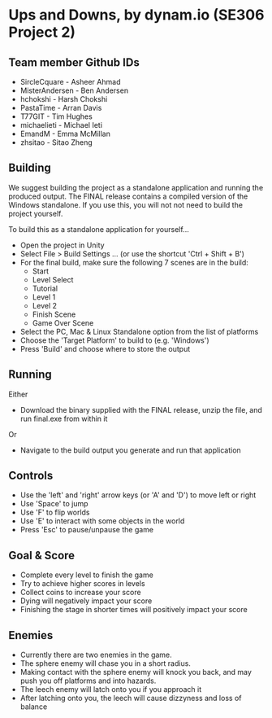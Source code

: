 # Ups and Downs, by dynam.io (SE306 Project 2) 

## Team member Github IDs
- SircleCquare - Asheer Ahmad
- MisterAndersen - Ben Andersen
- hchokshi - Harsh Chokshi
- PastaTime - Arran Davis
- T77GIT - Tim Hughes
- michaelieti - Michael Ieti
- EmandM - Emma McMillan
- zhsitao - Sitao Zheng

## Building
We suggest building the project as a standalone application and running the produced output. The FINAL release contains a compiled version of the Windows standalone. If you use this, you will not not need to build the project yourself. 

To build this as a standalone application for yourself...
- Open the project in Unity 
- Select File > Build Settings ... (or use the shortcut 'Ctrl + Shift + B')
- For the final build, make sure the following 7 scenes are in the build: 
   - Start
   - Level Select 
   - Tutorial
   - Level 1
   - Level 2
   - Finish Scene
   - Game Over Scene
- Select the PC, Mac & Linux Standalone option from the list of platforms
- Choose the 'Target Platform' to build to (e.g. 'Windows') 
- Press 'Build' and choose where to store the output

## Running 
Either
- Download the binary supplied with the FINAL release, unzip the file, and run final.exe from within it

Or
- Navigate to the build output you generate and run that application

## Controls
- Use the 'left' and 'right' arrow keys (or 'A' and 'D') to move left or right
- Use 'Space' to jump
- Use 'F' to flip worlds
- Use 'E' to interact with some objects in the world
- Press 'Esc' to pause/unpause the game

## Goal & Score
- Complete every level to finish the game
- Try to achieve higher scores in levels
- Collect coins to increase your score
- Dying will negatively impact your score
- Finishing the stage in shorter times will positively impact your score

## Enemies
- Currently there are two enemies in the game.
- The sphere enemy will chase you in a short radius.
- Making contact with the sphere enemy will knock you back, and may push you off platforms and into hazards.
- The leech enemy will latch onto you if you approach it
- After latching onto you, the leech will cause dizzyness and loss of balance
